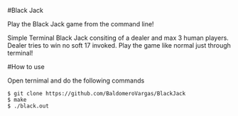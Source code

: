 #Black Jack

Play the Black Jack game from the command line!

Simple Terminal Black Jack consiting of a dealer and max 3 human players. Dealer tries to win no soft 17 invoked.
Play the game like normal just through terminal!

#How to use

Open ternimal and do the following commands

```
$ git clone https://github.com/BaldomeroVargas/BlackJack
$ make
$ ./black.out
```
